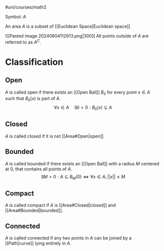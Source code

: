 #uni/courses/math2 

Symbol: $A$

An area $A$ is a subset of [[Euclidean Space|Euclidean space]]

![[Pasted image 20240804112913.png|300]]
All points outside of $A$ are referred to as $A^{C}$.

# Classification

## Open

$A$ is called open if there exists an [[Open Ball]] $B_{\delta}$ for every point $x \in A$ such that $B_\delta(x)$ is part of $A$.
$$
\forall x \in A \quad \exists \delta > 0 : B_{\delta}(x) \subseteq A
$$

## Closed

$A$ is called closed if it is not [[Area#Open|open]].

## Bounded

$A$ is called bounded if there exists an [[Open Ball]] with a radius $M$ centered at $0$, that contains all points of $A$.
$$
\exists M > 0: A \subseteq B_{M}(0) \Leftrightarrow \forall x \in A; ||x|| \le M
$$

## Compact

$A$ is called compact if $A$ is [[Area#Closed|closed]] and [[Area#Bounded|bounded]].

## Connected

$A$ is called connected if any two points in $A$ can be joined by a [[Path|curve]] lying entirely in $A$.